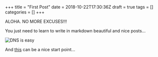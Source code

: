 +++
title = "First Post"
date = 2018-10-22T17:30:36Z
draft = true
tags = []
categories = []
+++

ALOHA. NO MORE EXCUSES!!!

You just need to learn to write in markdown beautiful and nice posts...

![DNS is easy](https://i.pinimg.com/236x/4f/c5/3a/4fc53ae8bb19ab51a9d72da70318a149.jpg)

And [this](https://gist.github.com/budparr/9257428) can be a nice start point...
    

